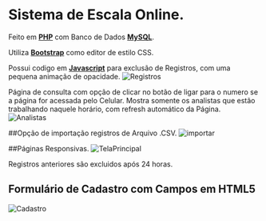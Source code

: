 # Sistema de Escala Online.

Feito em [**PHP**](https://www.php.net/ "PHP") com Banco de Dados [**MySQL**](https://www.mysql.com/ "MySQL").

Utiliza [**Bootstrap**](https://getbootstrap.com/ "Bootstrap") como editor de estilo CSS. 

Possui codigo em [**Javascript**](https://www.javascript.com/ "Javascript") para exclusão de Registros, com uma pequena animação de opacidade.
![Registros](https://user-images.githubusercontent.com/4643427/87464035-d1bb0280-c5e8-11ea-82df-47c0ee04a0d1.png)

Página de consulta com opção de clicar no botão de ligar para o numero se a página for acessada pelo Celular.
Mostra somente os analistas que estão trabalhando naquele horário, com refresh automático da Página.
![Analistas](https://user-images.githubusercontent.com/4643427/87462684-b3540780-c5e6-11ea-9345-d545af11d15b.png)


##Opção de importação registros de Arquivo .CSV.
![importar](https://user-images.githubusercontent.com/4643427/87462689-b51dcb00-c5e6-11ea-80a9-40bc679e4c2f.png)



##Páginas Responsivas.
![TelaPrincipal](https://user-images.githubusercontent.com/4643427/87462694-b64ef800-c5e6-11ea-8794-11bfc7de9d02.png)




Registros anteriores são excluidos após 24 horas.

## Formulário de Cadastro com Campos em **HTML5**
![Cadastro](https://user-images.githubusercontent.com/4643427/87462688-b4853480-c5e6-11ea-98f2-d00c19876e52.png)

